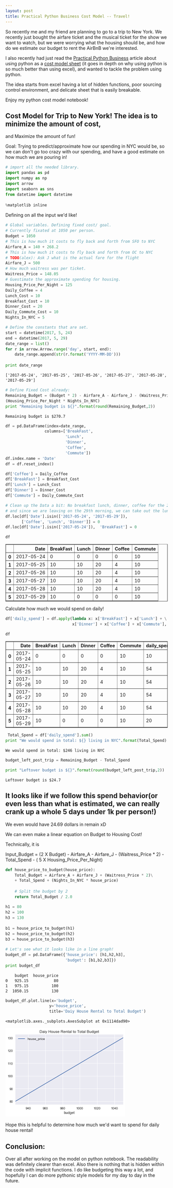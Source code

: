 ```yaml
---
layout: post
title: Practical Python Business Cost Model -- Travel!
---
```


So recently me and my friend are planning to go to a trip to New York. We
recently just bought the airfare ticket and the musical ticket for the show we
want to watch, but we were worrying what the housing should be, and how do we
estimate our budget to rent the AirBnB we're interested. 

I also recently had just read the [Practical Python Business](https://help.ghost.org/hc/en-us/articles/224410728-Markdown-Guide)
article about using python as a [cost model sheet](http://pbpython.com/amortization-model.html)
(it goes in depth on why using python is so much better than using excel), and
wanted to tackle the problem using python. 

The idea starts from excel having a lot of hidden functions, poor sourcing
control environment, and delicate sheet that is easily breakable.

Enjoy my python cost model notebook!


## Cost Model for Trip to New York! The idea is to minimize the amount of cost,
and Maximize the amount of fun!

Goal: Trying to predict/approximate how our spending in NYC would be, so we can
don't go too crazy with our spending, and have a good estimate on how much we
are pouring in!


```python
# import all the needed library.
import pandas as pd
import numpy as np
import arrow
import seaborn as sns
from datetime import datetime

%matplotlib inline
```

Defining on all the input we'd like!


```python
# Global variables. Defining fixed cost/ goal.
# Currently fixated at 1050 per person.
Budget = 1050
# This is how much it costs to fly back and forth from SFO to NYC
Airfare_A = 140 + 268.2
# This is how much it costs to fly back and forth from OC to NYC
# TODO(alex): Ask J what is the actual fare for the flight
Airfare_J = 500
# How much waitress was per ticket.
Waitress_Price = 148.05
# Guestimate the approximate spending for housing.
Housing_Price_Per_Night = 125
Daily_Coffee = 4
Lunch_Cost = 10
Breakfast_Cost = 10 
Dinner_Cost = 20
Daily_Commute_Cost = 10
Nights_In_NYC = 5
```


```python
# Define the constants that are set.
start = datetime(2017, 5, 24)
end = datetime(2017, 5, 29)
date_range = list()
for r in arrow.Arrow.range('day', start, end):
    date_range.append(str(r.format('YYYY-MM-DD')))

print date_range
```

    ['2017-05-24', '2017-05-25', '2017-05-26', '2017-05-27', '2017-05-28', '2017-05-29']



```python
# Define Fixed Cost already:
Remaining_Budget = (Budget * 2) - Airfare_A - Airfare_J - (Waitress_Price * 2) - \
(Housing_Price_Per_Night * Nights_In_NYC)
print "Remaining budget is ${}".format(round(Remaining_Budget,2))
```

    Remaining budget is $270.7



```python
df = pd.DataFrame(index=date_range,
                 columns=['BreakFast',
                          'Lunch',
                          'Dinner',
                          'Coffee',
                          'Commute'])
df.index.name = 'Date'
df = df.reset_index()
```


```python
df['Coffee'] = Daily_Coffee
df['BreakFast'] = Breakfast_Cost
df['Lunch'] = Lunch_Cost
df['Dinner'] = Dinner_Cost
df['Commute'] = Daily_Commute_Cost
```


```python
# Clean up the Data a bit: No breakfast lunch, dinner, coffee for the 24th, 
# and since we are leaving on the 29th morning, we can take out the lunch, dinner
df.loc[df['Date'].isin(['2017-05-24', '2017-05-29']),
       ['Coffee', 'Lunch', 'Dinner']] = 0
df.loc[df['Date'].isin(['2017-05-24']),  'BreakFast'] = 0
```


```python
df
```




<div>
<table border="1" class="dataframe">
  <thead>
    <tr style="text-align: right;">
      <th></th>
      <th>Date</th>
      <th>BreakFast</th>
      <th>Lunch</th>
      <th>Dinner</th>
      <th>Coffee</th>
      <th>Commute</th>
    </tr>
  </thead>
  <tbody>
    <tr>
      <th>0</th>
      <td>2017-05-24</td>
      <td>0</td>
      <td>0</td>
      <td>0</td>
      <td>0</td>
      <td>10</td>
    </tr>
    <tr>
      <th>1</th>
      <td>2017-05-25</td>
      <td>10</td>
      <td>10</td>
      <td>20</td>
      <td>4</td>
      <td>10</td>
    </tr>
    <tr>
      <th>2</th>
      <td>2017-05-26</td>
      <td>10</td>
      <td>10</td>
      <td>20</td>
      <td>4</td>
      <td>10</td>
    </tr>
    <tr>
      <th>3</th>
      <td>2017-05-27</td>
      <td>10</td>
      <td>10</td>
      <td>20</td>
      <td>4</td>
      <td>10</td>
    </tr>
    <tr>
      <th>4</th>
      <td>2017-05-28</td>
      <td>10</td>
      <td>10</td>
      <td>20</td>
      <td>4</td>
      <td>10</td>
    </tr>
    <tr>
      <th>5</th>
      <td>2017-05-29</td>
      <td>10</td>
      <td>0</td>
      <td>0</td>
      <td>0</td>
      <td>10</td>
    </tr>
  </tbody>
</table>
</div>



Calculate how much we would spend on daily!


```python
df['daily_spend'] = df.apply(lambda x: x['BreakFast'] + x['Lunch'] + \
                             x['Dinner'] + x['Coffee'] + x['Commute'], axis = 1)
```


```python
df
```




<div>
<table border="1" class="dataframe">
  <thead>
    <tr style="text-align: right;">
      <th></th>
      <th>Date</th>
      <th>BreakFast</th>
      <th>Lunch</th>
      <th>Dinner</th>
      <th>Coffee</th>
      <th>Commute</th>
      <th>daily_spend</th>
    </tr>
  </thead>
  <tbody>
    <tr>
      <th>0</th>
      <td>2017-05-24</td>
      <td>0</td>
      <td>0</td>
      <td>0</td>
      <td>0</td>
      <td>10</td>
      <td>10</td>
    </tr>
    <tr>
      <th>1</th>
      <td>2017-05-25</td>
      <td>10</td>
      <td>10</td>
      <td>20</td>
      <td>4</td>
      <td>10</td>
      <td>54</td>
    </tr>
    <tr>
      <th>2</th>
      <td>2017-05-26</td>
      <td>10</td>
      <td>10</td>
      <td>20</td>
      <td>4</td>
      <td>10</td>
      <td>54</td>
    </tr>
    <tr>
      <th>3</th>
      <td>2017-05-27</td>
      <td>10</td>
      <td>10</td>
      <td>20</td>
      <td>4</td>
      <td>10</td>
      <td>54</td>
    </tr>
    <tr>
      <th>4</th>
      <td>2017-05-28</td>
      <td>10</td>
      <td>10</td>
      <td>20</td>
      <td>4</td>
      <td>10</td>
      <td>54</td>
    </tr>
    <tr>
      <th>5</th>
      <td>2017-05-29</td>
      <td>10</td>
      <td>0</td>
      <td>0</td>
      <td>0</td>
      <td>10</td>
      <td>20</td>
    </tr>
  </tbody>
</table>
</div>




```python
 Total_Spend = df['daily_spend'].sum()
print "We would spend in total: ${} living in NYC".format(Total_Spend)
```

    We would spend in total: $246 living in NYC



```python
budget_left_post_trip = Remaining_Budget - Total_Spend
```


```python
print "Leftover budget is ${}".format(round(budget_left_post_trip,2))
```

    Leftover budget is $24.7


## It looks like if we follow this spend behavior(or even less than what is estimated, we can really crank up a whole 5 days under 1k per person!) 

We even would have 24.69 dollars in remain xD



We can even make a linear equation on Budget to Housing Cost!

Technically, it is

Input_Budget = (2 X Budget) - Airfare_A - Airfare_J - (Waitress_Price * 2) - Total_Spend - ( 5 X Housing_Price_Per_Night)


```python
def house_price_to_budget(house_price):
    Total_Budget = Airfare_A + Airfare_J + (Waitress_Price * 2)\
    + Total_Spend + (Nights_In_NYC * house_price)
    
    # Split the budget by 2
    return Total_Budget / 2.0
```


```python
h1 = 80
h2 = 100
h3 = 130

b1 = house_price_to_budget(h1)
b2 = house_price_to_budget(h2)
b3 = house_price_to_budget(h3)
```


```python
# Let's see what it looks like in a line graph!
budget_df = pd.DataFrame({'house_price': [h1,h2,h3],
                          'budget': [b1,b2,b3]})
print budget_df
```

        budget  house_price
    0   925.15           80
    1   975.15          100
    2  1050.15          130



```python
budget_df.plot.line(x='budget',
                   y='house_price',
                   title='Daiy House Rental to Total Budget')
```




    <matplotlib.axes._subplots.AxesSubplot at 0x1114dad90>




![png](/img/ipnb/cost_model.png)


Hope this is helpful to determine how much we'd want to spend for daily house rental!

## Conclusion:
Over all after working on the model on python notebook. The readability
was definitely clearer than excel. Also there is nothing that is hidden
within the code with implicit functions. I do like budgeting this way
a lot, and hopefully I can do more pythonic style models for my day to day
in the future.
